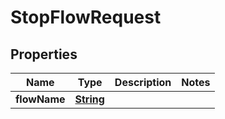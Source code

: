 

# StopFlowRequest


## Properties

| Name | Type | Description | Notes |
|------------ | ------------- | ------------- | -------------|
|**flowName** | [**String**](String.md) |  |  |



